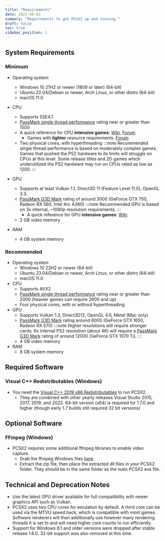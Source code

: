 ```yaml
---
title: "Requirements"
date: 2023-08-02
summary: "Requirements to get PCSX2 up and running."
draft: false
toc: true
sidebar_position: 1
---
```


## System Requirements

### Minimum

- Operating system
  - Windows 10 21H2 or newer (1809 or later) (64-bit)
  - Ubuntu 22.04/Debian or newer, Arch Linux, or other distro (64-bit)
  - macOS 11.0
- CPU
  - Supports SSE4.1
  - [PassMark single thread performance](https://www.cpubenchmark.net/singleThread.html) rating near or greater than 1500
  - A quick reference for CPU **intensive games**: [Wiki](https://wiki.pcsx2.net/Category:CPU_intensive_games), [Forum](https://forums.pcsx2.net/Thread-LIST-The-Most-CPU-Intensive-Games)
    - Games with **lighter** resource requirements: [Forum](https://forums.pcsx2.net/Thread-LIST-Games-that-don-t-need-a-strong-CPU-to-emulate)
  - Two physical cores, with hyperthreading
    :::note
    Recommended single thread performance is based on moderately complex games. Games that pushed the PS2 hardware to its limits will struggle on CPUs at this level. Some release titles and 2D games which underutilized the PS2 hardware may run on CPUs rated as low as 1200.
    :::

- GPU
  - Supports at least Vulkan 1.1, Direct3D 11 (Feature Level 11.0), OpenGL 3.3.
  - [PassMark G3D Mark](https://www.videocardbenchmark.net/high_end_gpus.html) rating of around 3000 (GeForce GTX 750, Radeon RX 560, Intel Arc A380)
    :::note
    Recommended GPU is based on 3x internal, ~1080p resolution requirements. 
    :::
    - A quick reference for GPU **intensive games**: [Wiki](https://wiki.pcsx2.net/Category:GPU_intensive_games)
  - 2 GB video memory
- RAM
  - 4 GB system memory

### Recommended

- Operating system
  - Windows 10 23H2 or newer (64-bit) 
  - Ubuntu 23.04/Debian or newer, Arch Linux, or other distro (64-bit)
  - macOS 11.0
- CPU
  - Supports AVX2
  - [PassMark single thread performance](https://www.cpubenchmark.net/singleThread.html) rating near or greater than 2000 (heavier games can require 2600 and up)
  - Four physical cores, with or without hyperthreading
- GPU
  - Supports Vulkan 1.3, Direct3D12, OpenGL 4.6, Metal (Mac only)
  - [PassMark G3D Mark](https://www.videocardbenchmark.net/high_end_gpus.html) rating around 6000 (GeForce GTX 1650, Radeon RX 570)
    :::note
    Higher resolutions will require stronger cards; 6x internal PS2 resolution (about 4K) will require a [PassMark G3D Mark](https://www.videocardbenchmark.net/high_end_gpus.html) rating of around 12000 (GeForce GTX 1070 Ti).
    :::
  - 4 GB video memory
- RAM
  - 8 GB system memory

## Required Software

### Visual C++ Redistributables (Windows)

- You need the [Visual C++ 2019 x86 Redistributables](https://support.microsoft.com/en-us/help/2977003/) to run PCSX2.
  - They are combined with other yearly releases Visual Studio 2015, 2017, 2019, and 2022. 64-bit version (x64) is required for 1.7.0 and higher (though early 1.7 builds still required 32 bit versions)

## Optional Software
### FFmpeg (Windows)

- PCSX2 requires some additional ffmpeg libraries to enable video capture.
  - Grab the ffmpeg Windows files [here](https://github.com/PCSX2/pcsx2-windows-dependencies/releases).
  - Extract the zip file, then place the extracted dll files in your PCSX2 folder. They should be in the same folder as the main PCSX2 exe file.

## Technical and Deprecation Notes
- Use the latest GPU driver available for full compatibility with newer graphics API such as Vulkan.
- PCSX2 uses two CPU cores for emulation by default. A third core can be used via the MTVU speed hack, which is compatible with most games. Software renderers will then additionally use however many rendering threads it is set to and will need higher core counts to run efficiently.
- Support for Windows 8.1 and older versions were dropped after stable release 1.6.0. 32-bit support was also removed at this time.
